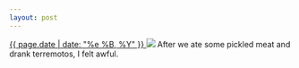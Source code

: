 ```yaml
---
layout: post
---
```


<p>
  <a href="/100">
    <time>{{ page.date | date: "%e %B, %Y" }}</time>
  </a>
  <a href="/100"><img src="{{ site.assets_url }}/100.jpg"/></a>
  <span>After we ate some pickled meat and drank terremotos, I felt awful.</span>
</p>
